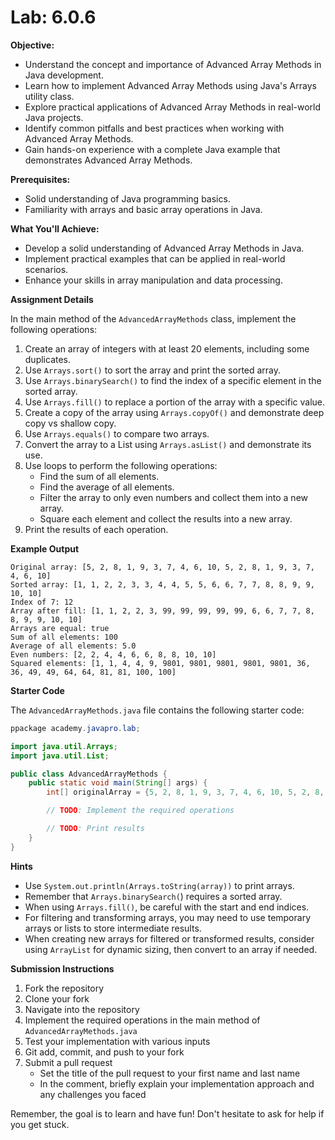 # Lab: 6.0.6

**Objective:**

- Understand the concept and importance of Advanced Array Methods in Java development.
- Learn how to implement Advanced Array Methods using Java's Arrays utility class.
- Explore practical applications of Advanced Array Methods in real-world Java projects.
- Identify common pitfalls and best practices when working with Advanced Array Methods.
- Gain hands-on experience with a complete Java example that demonstrates Advanced Array Methods.

**Prerequisites:**

- Solid understanding of Java programming basics.
- Familiarity with arrays and basic array operations in Java.

**What You'll Achieve:**

- Develop a solid understanding of Advanced Array Methods in Java.
- Implement practical examples that can be applied in real-world scenarios.
- Enhance your skills in array manipulation and data processing.

**Assignment Details**

In the main method of the `AdvancedArrayMethods` class, implement the following operations:

1. Create an array of integers with at least 20 elements, including some duplicates. 
2. Use `Arrays.sort()` to sort the array and print the sorted array. 
3. Use `Arrays.binarySearch()` to find the index of a specific element in the sorted array. 
4. Use `Arrays.fill()` to replace a portion of the array with a specific value. 
5. Create a copy of the array using `Arrays.copyOf()` and demonstrate deep copy vs shallow copy. 
6. Use `Arrays.equals()` to compare two arrays. 
7. Convert the array to a List using `Arrays.asList()` and demonstrate its use. 
8. Use loops to perform the following operations:
   - Find the sum of all elements.
   - Find the average of all elements.
   - Filter the array to only even numbers and collect them into a new array.
   - Square each element and collect the results into a new array.
9. Print the results of each operation.

**Example Output**

```
Original array: [5, 2, 8, 1, 9, 3, 7, 4, 6, 10, 5, 2, 8, 1, 9, 3, 7, 4, 6, 10]
Sorted array: [1, 1, 2, 2, 3, 3, 4, 4, 5, 5, 6, 6, 7, 7, 8, 8, 9, 9, 10, 10]
Index of 7: 12
Array after fill: [1, 1, 2, 2, 3, 99, 99, 99, 99, 99, 6, 6, 7, 7, 8, 8, 9, 9, 10, 10]
Arrays are equal: true
Sum of all elements: 100
Average of all elements: 5.0
Even numbers: [2, 2, 4, 4, 6, 6, 8, 8, 10, 10]
Squared elements: [1, 1, 4, 4, 9, 9801, 9801, 9801, 9801, 9801, 36, 36, 49, 49, 64, 64, 81, 81, 100, 100]
```

**Starter Code**

The `AdvancedArrayMethods.java` file contains the following starter code:

```java
ppackage academy.javapro.lab;

import java.util.Arrays;
import java.util.List;

public class AdvancedArrayMethods {
    public static void main(String[] args) {
        int[] originalArray = {5, 2, 8, 1, 9, 3, 7, 4, 6, 10, 5, 2, 8, 1, 9, 3, 7, 4, 6, 10};

        // TODO: Implement the required operations

        // TODO: Print results
    }
}

```

**Hints**

- Use `System.out.println(Arrays.toString(array))` to print arrays.
- Remember that `Arrays.binarySearch(`) requires a sorted array.
- When using `Arrays.fill()`, be careful with the start and end indices.
- For filtering and transforming arrays, you may need to use temporary arrays or lists to store intermediate results.
- When creating new arrays for filtered or transformed results, consider using `ArrayList` for dynamic sizing, then convert to an array if needed.

**Submission Instructions**

1. Fork the repository
2. Clone your fork
3. Navigate into the repository
4. Implement the required operations in the main method of `AdvancedArrayMethods.java`
5. Test your implementation with various inputs
6. Git add, commit, and push to your fork
7. Submit a pull request
    - Set the title of the pull request to your first name and last name
    - In the comment, briefly explain your implementation approach and any challenges you faced

Remember, the goal is to learn and have fun! Don't hesitate to ask for help if you get stuck.